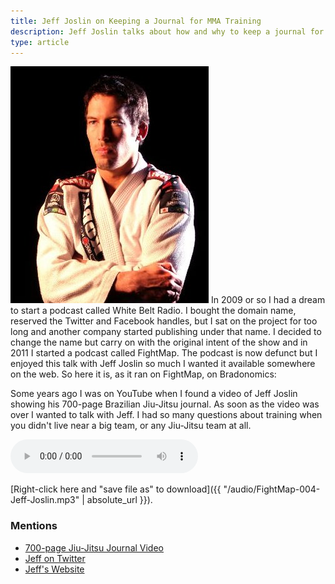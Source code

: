 ```yaml
---
title: Jeff Joslin on Keeping a Journal for MMA Training
description: Jeff Joslin talks about how and why to keep a journal for Brazilian Jiu-Jitsu and MMA training.
type: article
---
```


<img class="pullright" src="/images/jeff-joslin.jpg" alt="Jeff Joslin in a Jiu-Jitsu Gi">
In 2009 or so I had a dream to start a podcast called White Belt Radio. I bought the domain name, reserved the Twitter and Facebook handles, but I sat on the project for too long and another company started publishing under that name. I decided to change the name but carry on with the original intent of the show and in 2011 I started a podcast called FightMap. The podcast is now defunct but I enjoyed this talk with Jeff Joslin so much I wanted it available somewhere on the web. So here it is, as it ran on FightMap, on Bradonomics:

Some years ago I was on YouTube when I found a video of Jeff Joslin showing his 700-page Brazilian Jiu-Jitsu journal. As soon as the video was over I wanted to talk with Jeff. I had so many questions about training when you didn't live near a big team, or any Jiu-Jitsu team at all.

<audio controls>
  <source type="audio/mpeg" src="/audio/FightMap-004-Jeff-Joslin.mp3">
</audio>

[Right-click here and "save file as" to download]({{ "/audio/FightMap-004-Jeff-Joslin.mp3" | absolute_url }}).

### Mentions

*   [700-page Jiu-Jitsu Journal Video](http://www.youtube.com/watch?v=oKA4dPAMk7E)
*   [Jeff on Twitter](https://mobile.twitter.com/JeffJoslin)
*   [Jeff's Website](https://joslinsmma.com/)

